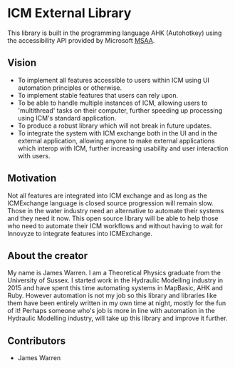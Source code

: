 # ICM External Library

This library is built in the programming language AHK (Autohotkey) using the accessibility API provided by Microsoft [MSAA](https://msdn.microsoft.com/en-us/library/windows/desktop/dd373592(v=vs.85).aspx).

## Vision

* To implement all features accessible to users within ICM using UI automation principles or otherwise.
* To implement stable features that users can rely upon.
* To be able to handle multiple instances of ICM, allowing users to 'multithread' tasks on their computer, further speeding up processing using ICM's standard application.
* To produce a robust library which will not break in future updates.
* To integrate the system with ICM exchange both in the UI and in the external application, allowing anyone to make external applications which interop with ICM, further increasing usability and user interaction with users.

## Motivation

Not all features are integrated into ICM exchange and as long as the ICMExchange language is closed source progression will remain slow. Those in the water industry need an alternative to automate their systems and they need it now. This open source library will be able to help those who need to automate their ICM workflows and without having to wait for Innovyze to integrate features into ICMExchange.

## About the creator

My name is James Warren. I am a Theoretical Physics graduate from the University of Sussex. I started work in the Hydraulic Modelling industry in 2015 and have spent this time automating systems in MapBasic, AHK and Ruby. However automation is not my job so this library and libraries like them have been entirely written in my own time at night, mostly for the fun of it! Perhaps someone who's job is more in line with automation in the Hydraulic Modelling industry, will take up this library and improve it further.

## Contributors

* James Warren
